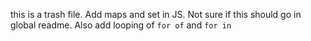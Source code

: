 this is a trash file.
Add maps and set in JS. Not sure if this should go in global readme. Also add looping of `for of` and `for in`